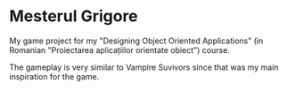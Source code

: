 # Mesterul Grigore
My game project for my "Designing Object Oriented Applications" (in Romanian "Proiectarea aplicațiilor orientate obiect") course.

The gameplay is very similar to Vampire Suvivors since that was my main inspiration for the game.
